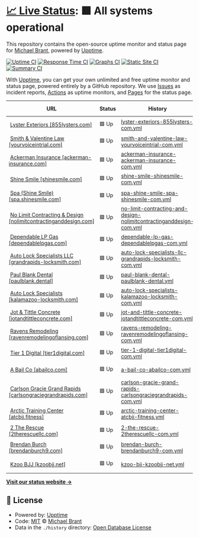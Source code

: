 # [📈 Live Status](https://monitoring.tier1digital.com): <!--live status--> **🟩 All systems operational**

This repository contains the open-source uptime monitor and status page for [Michael Brant](http://michaelbrant.com), powered by [Upptime](https://github.com/upptime/upptime).

[![Uptime CI](https://github.com/mrbrant89/od1-monitoring/workflows/Uptime%20CI/badge.svg)](https://github.com/mrbrant89/od1-monitoring/actions?query=workflow%3A%22Uptime+CI%22)
[![Response Time CI](https://github.com/mrbrant89/od1-monitoring/workflows/Response%20Time%20CI/badge.svg)](https://github.com/mrbrant89/od1-monitoring/actions?query=workflow%3A%22Response+Time+CI%22)
[![Graphs CI](https://github.com/mrbrant89/od1-monitoring/workflows/Graphs%20CI/badge.svg)](https://github.com/mrbrant89/od1-monitoring/actions?query=workflow%3A%22Graphs+CI%22)
[![Static Site CI](https://github.com/mrbrant89/od1-monitoring/workflows/Static%20Site%20CI/badge.svg)](https://github.com/mrbrant89/od1-monitoring/actions?query=workflow%3A%22Static+Site+CI%22)
[![Summary CI](https://github.com/mrbrant89/od1-monitoring/workflows/Summary%20CI/badge.svg)](https://github.com/mrbrant89/od1-monitoring/actions?query=workflow%3A%22Summary+CI%22)

With [Upptime](https://upptime.js.org), you can get your own unlimited and free uptime monitor and status page, powered entirely by a GitHub repository. We use [Issues](https://github.com/mrbrant89/od1-monitoring/issues) as incident reports, [Actions](https://github.com/mrbrant89/od1-monitoring/actions) as uptime monitors, and [Pages](https://monitoring.tier1digital.com) for the status page.

<!--start: status pages-->
<!-- This summary is generated by Upptime (https://github.com/upptime/upptime) -->
<!-- Do not edit this manually, your changes will be overwritten -->
<!-- prettier-ignore -->
| URL | Status | History | Response Time | Uptime |
| --- | ------ | ------- | ------------- | ------ |
| <img alt="" src="https://icons.duckduckgo.com/ip3/855lysters.com.ico" height="13"> [Lyster Exteriors [855lysters.com]](https://855lysters.com) | 🟩 Up | [lyster-exteriors-855lysters-com.yml](https://github.com/mrbrant89/od1-monitoring/commits/HEAD/history/lyster-exteriors-855lysters-com.yml) | <details><summary><img alt="Response time graph" src="./graphs/lyster-exteriors-855lysters-com/response-time-week.png" height="20"> 3138ms</summary><br><a href="https://monitoring.tier1digital.com/history/lyster-exteriors-855lysters-com"><img alt="Response time 2429" src="https://img.shields.io/endpoint?url=https%3A%2F%2Fraw.githubusercontent.com%2Fmrbrant89%2Fod1-monitoring%2FHEAD%2Fapi%2Flyster-exteriors-855lysters-com%2Fresponse-time.json"></a><br><a href="https://monitoring.tier1digital.com/history/lyster-exteriors-855lysters-com"><img alt="24-hour response time 3124" src="https://img.shields.io/endpoint?url=https%3A%2F%2Fraw.githubusercontent.com%2Fmrbrant89%2Fod1-monitoring%2FHEAD%2Fapi%2Flyster-exteriors-855lysters-com%2Fresponse-time-day.json"></a><br><a href="https://monitoring.tier1digital.com/history/lyster-exteriors-855lysters-com"><img alt="7-day response time 3138" src="https://img.shields.io/endpoint?url=https%3A%2F%2Fraw.githubusercontent.com%2Fmrbrant89%2Fod1-monitoring%2FHEAD%2Fapi%2Flyster-exteriors-855lysters-com%2Fresponse-time-week.json"></a><br><a href="https://monitoring.tier1digital.com/history/lyster-exteriors-855lysters-com"><img alt="30-day response time 2451" src="https://img.shields.io/endpoint?url=https%3A%2F%2Fraw.githubusercontent.com%2Fmrbrant89%2Fod1-monitoring%2FHEAD%2Fapi%2Flyster-exteriors-855lysters-com%2Fresponse-time-month.json"></a><br><a href="https://monitoring.tier1digital.com/history/lyster-exteriors-855lysters-com"><img alt="1-year response time 2429" src="https://img.shields.io/endpoint?url=https%3A%2F%2Fraw.githubusercontent.com%2Fmrbrant89%2Fod1-monitoring%2FHEAD%2Fapi%2Flyster-exteriors-855lysters-com%2Fresponse-time-year.json"></a></details> | <details><summary><a href="https://monitoring.tier1digital.com/history/lyster-exteriors-855lysters-com">99.84%</a></summary><a href="https://monitoring.tier1digital.com/history/lyster-exteriors-855lysters-com"><img alt="All-time uptime 99.96%" src="https://img.shields.io/endpoint?url=https%3A%2F%2Fraw.githubusercontent.com%2Fmrbrant89%2Fod1-monitoring%2FHEAD%2Fapi%2Flyster-exteriors-855lysters-com%2Fuptime.json"></a><br><a href="https://monitoring.tier1digital.com/history/lyster-exteriors-855lysters-com"><img alt="24-hour uptime 100.00%" src="https://img.shields.io/endpoint?url=https%3A%2F%2Fraw.githubusercontent.com%2Fmrbrant89%2Fod1-monitoring%2FHEAD%2Fapi%2Flyster-exteriors-855lysters-com%2Fuptime-day.json"></a><br><a href="https://monitoring.tier1digital.com/history/lyster-exteriors-855lysters-com"><img alt="7-day uptime 99.84%" src="https://img.shields.io/endpoint?url=https%3A%2F%2Fraw.githubusercontent.com%2Fmrbrant89%2Fod1-monitoring%2FHEAD%2Fapi%2Flyster-exteriors-855lysters-com%2Fuptime-week.json"></a><br><a href="https://monitoring.tier1digital.com/history/lyster-exteriors-855lysters-com"><img alt="30-day uptime 99.96%" src="https://img.shields.io/endpoint?url=https%3A%2F%2Fraw.githubusercontent.com%2Fmrbrant89%2Fod1-monitoring%2FHEAD%2Fapi%2Flyster-exteriors-855lysters-com%2Fuptime-month.json"></a><br><a href="https://monitoring.tier1digital.com/history/lyster-exteriors-855lysters-com"><img alt="1-year uptime 99.96%" src="https://img.shields.io/endpoint?url=https%3A%2F%2Fraw.githubusercontent.com%2Fmrbrant89%2Fod1-monitoring%2FHEAD%2Fapi%2Flyster-exteriors-855lysters-com%2Fuptime-year.json"></a></details>
| <img alt="" src="https://icons.duckduckgo.com/ip3/yourvoiceintrial.com.ico" height="13"> [Smith & Valentine Law [yourvoiceintrial.com]](https://yourvoiceintrial.com) | 🟩 Up | [smith-and-valentine-law-yourvoiceintrial-com.yml](https://github.com/mrbrant89/od1-monitoring/commits/HEAD/history/smith-and-valentine-law-yourvoiceintrial-com.yml) | <details><summary><img alt="Response time graph" src="./graphs/smith-and-valentine-law-yourvoiceintrial-com/response-time-week.png" height="20"> 1895ms</summary><br><a href="https://monitoring.tier1digital.com/history/smith-and-valentine-law-yourvoiceintrial-com"><img alt="Response time 2328" src="https://img.shields.io/endpoint?url=https%3A%2F%2Fraw.githubusercontent.com%2Fmrbrant89%2Fod1-monitoring%2FHEAD%2Fapi%2Fsmith-and-valentine-law-yourvoiceintrial-com%2Fresponse-time.json"></a><br><a href="https://monitoring.tier1digital.com/history/smith-and-valentine-law-yourvoiceintrial-com"><img alt="24-hour response time 1716" src="https://img.shields.io/endpoint?url=https%3A%2F%2Fraw.githubusercontent.com%2Fmrbrant89%2Fod1-monitoring%2FHEAD%2Fapi%2Fsmith-and-valentine-law-yourvoiceintrial-com%2Fresponse-time-day.json"></a><br><a href="https://monitoring.tier1digital.com/history/smith-and-valentine-law-yourvoiceintrial-com"><img alt="7-day response time 1895" src="https://img.shields.io/endpoint?url=https%3A%2F%2Fraw.githubusercontent.com%2Fmrbrant89%2Fod1-monitoring%2FHEAD%2Fapi%2Fsmith-and-valentine-law-yourvoiceintrial-com%2Fresponse-time-week.json"></a><br><a href="https://monitoring.tier1digital.com/history/smith-and-valentine-law-yourvoiceintrial-com"><img alt="30-day response time 2221" src="https://img.shields.io/endpoint?url=https%3A%2F%2Fraw.githubusercontent.com%2Fmrbrant89%2Fod1-monitoring%2FHEAD%2Fapi%2Fsmith-and-valentine-law-yourvoiceintrial-com%2Fresponse-time-month.json"></a><br><a href="https://monitoring.tier1digital.com/history/smith-and-valentine-law-yourvoiceintrial-com"><img alt="1-year response time 2328" src="https://img.shields.io/endpoint?url=https%3A%2F%2Fraw.githubusercontent.com%2Fmrbrant89%2Fod1-monitoring%2FHEAD%2Fapi%2Fsmith-and-valentine-law-yourvoiceintrial-com%2Fresponse-time-year.json"></a></details> | <details><summary><a href="https://monitoring.tier1digital.com/history/smith-and-valentine-law-yourvoiceintrial-com">99.80%</a></summary><a href="https://monitoring.tier1digital.com/history/smith-and-valentine-law-yourvoiceintrial-com"><img alt="All-time uptime 99.93%" src="https://img.shields.io/endpoint?url=https%3A%2F%2Fraw.githubusercontent.com%2Fmrbrant89%2Fod1-monitoring%2FHEAD%2Fapi%2Fsmith-and-valentine-law-yourvoiceintrial-com%2Fuptime.json"></a><br><a href="https://monitoring.tier1digital.com/history/smith-and-valentine-law-yourvoiceintrial-com"><img alt="24-hour uptime 100.00%" src="https://img.shields.io/endpoint?url=https%3A%2F%2Fraw.githubusercontent.com%2Fmrbrant89%2Fod1-monitoring%2FHEAD%2Fapi%2Fsmith-and-valentine-law-yourvoiceintrial-com%2Fuptime-day.json"></a><br><a href="https://monitoring.tier1digital.com/history/smith-and-valentine-law-yourvoiceintrial-com"><img alt="7-day uptime 99.80%" src="https://img.shields.io/endpoint?url=https%3A%2F%2Fraw.githubusercontent.com%2Fmrbrant89%2Fod1-monitoring%2FHEAD%2Fapi%2Fsmith-and-valentine-law-yourvoiceintrial-com%2Fuptime-week.json"></a><br><a href="https://monitoring.tier1digital.com/history/smith-and-valentine-law-yourvoiceintrial-com"><img alt="30-day uptime 99.86%" src="https://img.shields.io/endpoint?url=https%3A%2F%2Fraw.githubusercontent.com%2Fmrbrant89%2Fod1-monitoring%2FHEAD%2Fapi%2Fsmith-and-valentine-law-yourvoiceintrial-com%2Fuptime-month.json"></a><br><a href="https://monitoring.tier1digital.com/history/smith-and-valentine-law-yourvoiceintrial-com"><img alt="1-year uptime 99.93%" src="https://img.shields.io/endpoint?url=https%3A%2F%2Fraw.githubusercontent.com%2Fmrbrant89%2Fod1-monitoring%2FHEAD%2Fapi%2Fsmith-and-valentine-law-yourvoiceintrial-com%2Fuptime-year.json"></a></details>
| <img alt="" src="https://icons.duckduckgo.com/ip3/ackerman-insurance.com.ico" height="13"> [Ackerman Insurance [ackerman-insurance.com]](https://ackerman-insurance.com) | 🟩 Up | [ackerman-insurance-ackerman-insurance-com.yml](https://github.com/mrbrant89/od1-monitoring/commits/HEAD/history/ackerman-insurance-ackerman-insurance-com.yml) | <details><summary><img alt="Response time graph" src="./graphs/ackerman-insurance-ackerman-insurance-com/response-time-week.png" height="20"> 706ms</summary><br><a href="https://monitoring.tier1digital.com/history/ackerman-insurance-ackerman-insurance-com"><img alt="Response time 711" src="https://img.shields.io/endpoint?url=https%3A%2F%2Fraw.githubusercontent.com%2Fmrbrant89%2Fod1-monitoring%2FHEAD%2Fapi%2Fackerman-insurance-ackerman-insurance-com%2Fresponse-time.json"></a><br><a href="https://monitoring.tier1digital.com/history/ackerman-insurance-ackerman-insurance-com"><img alt="24-hour response time 331" src="https://img.shields.io/endpoint?url=https%3A%2F%2Fraw.githubusercontent.com%2Fmrbrant89%2Fod1-monitoring%2FHEAD%2Fapi%2Fackerman-insurance-ackerman-insurance-com%2Fresponse-time-day.json"></a><br><a href="https://monitoring.tier1digital.com/history/ackerman-insurance-ackerman-insurance-com"><img alt="7-day response time 706" src="https://img.shields.io/endpoint?url=https%3A%2F%2Fraw.githubusercontent.com%2Fmrbrant89%2Fod1-monitoring%2FHEAD%2Fapi%2Fackerman-insurance-ackerman-insurance-com%2Fresponse-time-week.json"></a><br><a href="https://monitoring.tier1digital.com/history/ackerman-insurance-ackerman-insurance-com"><img alt="30-day response time 632" src="https://img.shields.io/endpoint?url=https%3A%2F%2Fraw.githubusercontent.com%2Fmrbrant89%2Fod1-monitoring%2FHEAD%2Fapi%2Fackerman-insurance-ackerman-insurance-com%2Fresponse-time-month.json"></a><br><a href="https://monitoring.tier1digital.com/history/ackerman-insurance-ackerman-insurance-com"><img alt="1-year response time 711" src="https://img.shields.io/endpoint?url=https%3A%2F%2Fraw.githubusercontent.com%2Fmrbrant89%2Fod1-monitoring%2FHEAD%2Fapi%2Fackerman-insurance-ackerman-insurance-com%2Fresponse-time-year.json"></a></details> | <details><summary><a href="https://monitoring.tier1digital.com/history/ackerman-insurance-ackerman-insurance-com">100.00%</a></summary><a href="https://monitoring.tier1digital.com/history/ackerman-insurance-ackerman-insurance-com"><img alt="All-time uptime 100.00%" src="https://img.shields.io/endpoint?url=https%3A%2F%2Fraw.githubusercontent.com%2Fmrbrant89%2Fod1-monitoring%2FHEAD%2Fapi%2Fackerman-insurance-ackerman-insurance-com%2Fuptime.json"></a><br><a href="https://monitoring.tier1digital.com/history/ackerman-insurance-ackerman-insurance-com"><img alt="24-hour uptime 100.00%" src="https://img.shields.io/endpoint?url=https%3A%2F%2Fraw.githubusercontent.com%2Fmrbrant89%2Fod1-monitoring%2FHEAD%2Fapi%2Fackerman-insurance-ackerman-insurance-com%2Fuptime-day.json"></a><br><a href="https://monitoring.tier1digital.com/history/ackerman-insurance-ackerman-insurance-com"><img alt="7-day uptime 100.00%" src="https://img.shields.io/endpoint?url=https%3A%2F%2Fraw.githubusercontent.com%2Fmrbrant89%2Fod1-monitoring%2FHEAD%2Fapi%2Fackerman-insurance-ackerman-insurance-com%2Fuptime-week.json"></a><br><a href="https://monitoring.tier1digital.com/history/ackerman-insurance-ackerman-insurance-com"><img alt="30-day uptime 100.00%" src="https://img.shields.io/endpoint?url=https%3A%2F%2Fraw.githubusercontent.com%2Fmrbrant89%2Fod1-monitoring%2FHEAD%2Fapi%2Fackerman-insurance-ackerman-insurance-com%2Fuptime-month.json"></a><br><a href="https://monitoring.tier1digital.com/history/ackerman-insurance-ackerman-insurance-com"><img alt="1-year uptime 100.00%" src="https://img.shields.io/endpoint?url=https%3A%2F%2Fraw.githubusercontent.com%2Fmrbrant89%2Fod1-monitoring%2FHEAD%2Fapi%2Fackerman-insurance-ackerman-insurance-com%2Fuptime-year.json"></a></details>
| <img alt="" src="https://icons.duckduckgo.com/ip3/shinesmile.com.ico" height="13"> [Shine Smile [shinesmile.com]](https://shinesmile.com) | 🟩 Up | [shine-smile-shinesmile-com.yml](https://github.com/mrbrant89/od1-monitoring/commits/HEAD/history/shine-smile-shinesmile-com.yml) | <details><summary><img alt="Response time graph" src="./graphs/shine-smile-shinesmile-com/response-time-week.png" height="20"> 3703ms</summary><br><a href="https://monitoring.tier1digital.com/history/shine-smile-shinesmile-com"><img alt="Response time 3283" src="https://img.shields.io/endpoint?url=https%3A%2F%2Fraw.githubusercontent.com%2Fmrbrant89%2Fod1-monitoring%2FHEAD%2Fapi%2Fshine-smile-shinesmile-com%2Fresponse-time.json"></a><br><a href="https://monitoring.tier1digital.com/history/shine-smile-shinesmile-com"><img alt="24-hour response time 5686" src="https://img.shields.io/endpoint?url=https%3A%2F%2Fraw.githubusercontent.com%2Fmrbrant89%2Fod1-monitoring%2FHEAD%2Fapi%2Fshine-smile-shinesmile-com%2Fresponse-time-day.json"></a><br><a href="https://monitoring.tier1digital.com/history/shine-smile-shinesmile-com"><img alt="7-day response time 3703" src="https://img.shields.io/endpoint?url=https%3A%2F%2Fraw.githubusercontent.com%2Fmrbrant89%2Fod1-monitoring%2FHEAD%2Fapi%2Fshine-smile-shinesmile-com%2Fresponse-time-week.json"></a><br><a href="https://monitoring.tier1digital.com/history/shine-smile-shinesmile-com"><img alt="30-day response time 3975" src="https://img.shields.io/endpoint?url=https%3A%2F%2Fraw.githubusercontent.com%2Fmrbrant89%2Fod1-monitoring%2FHEAD%2Fapi%2Fshine-smile-shinesmile-com%2Fresponse-time-month.json"></a><br><a href="https://monitoring.tier1digital.com/history/shine-smile-shinesmile-com"><img alt="1-year response time 3283" src="https://img.shields.io/endpoint?url=https%3A%2F%2Fraw.githubusercontent.com%2Fmrbrant89%2Fod1-monitoring%2FHEAD%2Fapi%2Fshine-smile-shinesmile-com%2Fresponse-time-year.json"></a></details> | <details><summary><a href="https://monitoring.tier1digital.com/history/shine-smile-shinesmile-com">99.62%</a></summary><a href="https://monitoring.tier1digital.com/history/shine-smile-shinesmile-com"><img alt="All-time uptime 99.94%" src="https://img.shields.io/endpoint?url=https%3A%2F%2Fraw.githubusercontent.com%2Fmrbrant89%2Fod1-monitoring%2FHEAD%2Fapi%2Fshine-smile-shinesmile-com%2Fuptime.json"></a><br><a href="https://monitoring.tier1digital.com/history/shine-smile-shinesmile-com"><img alt="24-hour uptime 100.00%" src="https://img.shields.io/endpoint?url=https%3A%2F%2Fraw.githubusercontent.com%2Fmrbrant89%2Fod1-monitoring%2FHEAD%2Fapi%2Fshine-smile-shinesmile-com%2Fuptime-day.json"></a><br><a href="https://monitoring.tier1digital.com/history/shine-smile-shinesmile-com"><img alt="7-day uptime 99.62%" src="https://img.shields.io/endpoint?url=https%3A%2F%2Fraw.githubusercontent.com%2Fmrbrant89%2Fod1-monitoring%2FHEAD%2Fapi%2Fshine-smile-shinesmile-com%2Fuptime-week.json"></a><br><a href="https://monitoring.tier1digital.com/history/shine-smile-shinesmile-com"><img alt="30-day uptime 99.83%" src="https://img.shields.io/endpoint?url=https%3A%2F%2Fraw.githubusercontent.com%2Fmrbrant89%2Fod1-monitoring%2FHEAD%2Fapi%2Fshine-smile-shinesmile-com%2Fuptime-month.json"></a><br><a href="https://monitoring.tier1digital.com/history/shine-smile-shinesmile-com"><img alt="1-year uptime 99.94%" src="https://img.shields.io/endpoint?url=https%3A%2F%2Fraw.githubusercontent.com%2Fmrbrant89%2Fod1-monitoring%2FHEAD%2Fapi%2Fshine-smile-shinesmile-com%2Fuptime-year.json"></a></details>
| <img alt="" src="https://icons.duckduckgo.com/ip3/spa.shinesmile.com.ico" height="13"> [Spa (Shine Smile) [spa.shinesmile.com]](https://spa.shinesmile.com) | 🟩 Up | [spa-shine-smile-spa-shinesmile-com.yml](https://github.com/mrbrant89/od1-monitoring/commits/HEAD/history/spa-shine-smile-spa-shinesmile-com.yml) | <details><summary><img alt="Response time graph" src="./graphs/spa-shine-smile-spa-shinesmile-com/response-time-week.png" height="20"> 456ms</summary><br><a href="https://monitoring.tier1digital.com/history/spa-shine-smile-spa-shinesmile-com"><img alt="Response time 609" src="https://img.shields.io/endpoint?url=https%3A%2F%2Fraw.githubusercontent.com%2Fmrbrant89%2Fod1-monitoring%2FHEAD%2Fapi%2Fspa-shine-smile-spa-shinesmile-com%2Fresponse-time.json"></a><br><a href="https://monitoring.tier1digital.com/history/spa-shine-smile-spa-shinesmile-com"><img alt="24-hour response time 177" src="https://img.shields.io/endpoint?url=https%3A%2F%2Fraw.githubusercontent.com%2Fmrbrant89%2Fod1-monitoring%2FHEAD%2Fapi%2Fspa-shine-smile-spa-shinesmile-com%2Fresponse-time-day.json"></a><br><a href="https://monitoring.tier1digital.com/history/spa-shine-smile-spa-shinesmile-com"><img alt="7-day response time 456" src="https://img.shields.io/endpoint?url=https%3A%2F%2Fraw.githubusercontent.com%2Fmrbrant89%2Fod1-monitoring%2FHEAD%2Fapi%2Fspa-shine-smile-spa-shinesmile-com%2Fresponse-time-week.json"></a><br><a href="https://monitoring.tier1digital.com/history/spa-shine-smile-spa-shinesmile-com"><img alt="30-day response time 426" src="https://img.shields.io/endpoint?url=https%3A%2F%2Fraw.githubusercontent.com%2Fmrbrant89%2Fod1-monitoring%2FHEAD%2Fapi%2Fspa-shine-smile-spa-shinesmile-com%2Fresponse-time-month.json"></a><br><a href="https://monitoring.tier1digital.com/history/spa-shine-smile-spa-shinesmile-com"><img alt="1-year response time 609" src="https://img.shields.io/endpoint?url=https%3A%2F%2Fraw.githubusercontent.com%2Fmrbrant89%2Fod1-monitoring%2FHEAD%2Fapi%2Fspa-shine-smile-spa-shinesmile-com%2Fresponse-time-year.json"></a></details> | <details><summary><a href="https://monitoring.tier1digital.com/history/spa-shine-smile-spa-shinesmile-com">100.00%</a></summary><a href="https://monitoring.tier1digital.com/history/spa-shine-smile-spa-shinesmile-com"><img alt="All-time uptime 99.95%" src="https://img.shields.io/endpoint?url=https%3A%2F%2Fraw.githubusercontent.com%2Fmrbrant89%2Fod1-monitoring%2FHEAD%2Fapi%2Fspa-shine-smile-spa-shinesmile-com%2Fuptime.json"></a><br><a href="https://monitoring.tier1digital.com/history/spa-shine-smile-spa-shinesmile-com"><img alt="24-hour uptime 100.00%" src="https://img.shields.io/endpoint?url=https%3A%2F%2Fraw.githubusercontent.com%2Fmrbrant89%2Fod1-monitoring%2FHEAD%2Fapi%2Fspa-shine-smile-spa-shinesmile-com%2Fuptime-day.json"></a><br><a href="https://monitoring.tier1digital.com/history/spa-shine-smile-spa-shinesmile-com"><img alt="7-day uptime 100.00%" src="https://img.shields.io/endpoint?url=https%3A%2F%2Fraw.githubusercontent.com%2Fmrbrant89%2Fod1-monitoring%2FHEAD%2Fapi%2Fspa-shine-smile-spa-shinesmile-com%2Fuptime-week.json"></a><br><a href="https://monitoring.tier1digital.com/history/spa-shine-smile-spa-shinesmile-com"><img alt="30-day uptime 100.00%" src="https://img.shields.io/endpoint?url=https%3A%2F%2Fraw.githubusercontent.com%2Fmrbrant89%2Fod1-monitoring%2FHEAD%2Fapi%2Fspa-shine-smile-spa-shinesmile-com%2Fuptime-month.json"></a><br><a href="https://monitoring.tier1digital.com/history/spa-shine-smile-spa-shinesmile-com"><img alt="1-year uptime 99.95%" src="https://img.shields.io/endpoint?url=https%3A%2F%2Fraw.githubusercontent.com%2Fmrbrant89%2Fod1-monitoring%2FHEAD%2Fapi%2Fspa-shine-smile-spa-shinesmile-com%2Fuptime-year.json"></a></details>
| <img alt="" src="https://icons.duckduckgo.com/ip3/nolimitcontractinganddesign.com.ico" height="13"> [No Limit Contracting & Design [nolimitcontractinganddesign.com]](https://nolimitcontractinganddesign.com) | 🟩 Up | [no-limit-contracting-and-design-nolimitcontractinganddesign-com.yml](https://github.com/mrbrant89/od1-monitoring/commits/HEAD/history/no-limit-contracting-and-design-nolimitcontractinganddesign-com.yml) | <details><summary><img alt="Response time graph" src="./graphs/no-limit-contracting-and-design-nolimitcontractinganddesign-com/response-time-week.png" height="20"> 1602ms</summary><br><a href="https://monitoring.tier1digital.com/history/no-limit-contracting-and-design-nolimitcontractinganddesign-com"><img alt="Response time 1868" src="https://img.shields.io/endpoint?url=https%3A%2F%2Fraw.githubusercontent.com%2Fmrbrant89%2Fod1-monitoring%2FHEAD%2Fapi%2Fno-limit-contracting-and-design-nolimitcontractinganddesign-com%2Fresponse-time.json"></a><br><a href="https://monitoring.tier1digital.com/history/no-limit-contracting-and-design-nolimitcontractinganddesign-com"><img alt="24-hour response time 1443" src="https://img.shields.io/endpoint?url=https%3A%2F%2Fraw.githubusercontent.com%2Fmrbrant89%2Fod1-monitoring%2FHEAD%2Fapi%2Fno-limit-contracting-and-design-nolimitcontractinganddesign-com%2Fresponse-time-day.json"></a><br><a href="https://monitoring.tier1digital.com/history/no-limit-contracting-and-design-nolimitcontractinganddesign-com"><img alt="7-day response time 1602" src="https://img.shields.io/endpoint?url=https%3A%2F%2Fraw.githubusercontent.com%2Fmrbrant89%2Fod1-monitoring%2FHEAD%2Fapi%2Fno-limit-contracting-and-design-nolimitcontractinganddesign-com%2Fresponse-time-week.json"></a><br><a href="https://monitoring.tier1digital.com/history/no-limit-contracting-and-design-nolimitcontractinganddesign-com"><img alt="30-day response time 1684" src="https://img.shields.io/endpoint?url=https%3A%2F%2Fraw.githubusercontent.com%2Fmrbrant89%2Fod1-monitoring%2FHEAD%2Fapi%2Fno-limit-contracting-and-design-nolimitcontractinganddesign-com%2Fresponse-time-month.json"></a><br><a href="https://monitoring.tier1digital.com/history/no-limit-contracting-and-design-nolimitcontractinganddesign-com"><img alt="1-year response time 1868" src="https://img.shields.io/endpoint?url=https%3A%2F%2Fraw.githubusercontent.com%2Fmrbrant89%2Fod1-monitoring%2FHEAD%2Fapi%2Fno-limit-contracting-and-design-nolimitcontractinganddesign-com%2Fresponse-time-year.json"></a></details> | <details><summary><a href="https://monitoring.tier1digital.com/history/no-limit-contracting-and-design-nolimitcontractinganddesign-com">100.00%</a></summary><a href="https://monitoring.tier1digital.com/history/no-limit-contracting-and-design-nolimitcontractinganddesign-com"><img alt="All-time uptime 100.00%" src="https://img.shields.io/endpoint?url=https%3A%2F%2Fraw.githubusercontent.com%2Fmrbrant89%2Fod1-monitoring%2FHEAD%2Fapi%2Fno-limit-contracting-and-design-nolimitcontractinganddesign-com%2Fuptime.json"></a><br><a href="https://monitoring.tier1digital.com/history/no-limit-contracting-and-design-nolimitcontractinganddesign-com"><img alt="24-hour uptime 100.00%" src="https://img.shields.io/endpoint?url=https%3A%2F%2Fraw.githubusercontent.com%2Fmrbrant89%2Fod1-monitoring%2FHEAD%2Fapi%2Fno-limit-contracting-and-design-nolimitcontractinganddesign-com%2Fuptime-day.json"></a><br><a href="https://monitoring.tier1digital.com/history/no-limit-contracting-and-design-nolimitcontractinganddesign-com"><img alt="7-day uptime 100.00%" src="https://img.shields.io/endpoint?url=https%3A%2F%2Fraw.githubusercontent.com%2Fmrbrant89%2Fod1-monitoring%2FHEAD%2Fapi%2Fno-limit-contracting-and-design-nolimitcontractinganddesign-com%2Fuptime-week.json"></a><br><a href="https://monitoring.tier1digital.com/history/no-limit-contracting-and-design-nolimitcontractinganddesign-com"><img alt="30-day uptime 100.00%" src="https://img.shields.io/endpoint?url=https%3A%2F%2Fraw.githubusercontent.com%2Fmrbrant89%2Fod1-monitoring%2FHEAD%2Fapi%2Fno-limit-contracting-and-design-nolimitcontractinganddesign-com%2Fuptime-month.json"></a><br><a href="https://monitoring.tier1digital.com/history/no-limit-contracting-and-design-nolimitcontractinganddesign-com"><img alt="1-year uptime 100.00%" src="https://img.shields.io/endpoint?url=https%3A%2F%2Fraw.githubusercontent.com%2Fmrbrant89%2Fod1-monitoring%2FHEAD%2Fapi%2Fno-limit-contracting-and-design-nolimitcontractinganddesign-com%2Fuptime-year.json"></a></details>
| <img alt="" src="https://icons.duckduckgo.com/ip3/www.dependablelpgas.com.ico" height="13"> [Dependable LP Gas [dependablelpgas.com]](https://www.dependablelpgas.com) | 🟩 Up | [dependable-lp-gas-dependablelpgas-com.yml](https://github.com/mrbrant89/od1-monitoring/commits/HEAD/history/dependable-lp-gas-dependablelpgas-com.yml) | <details><summary><img alt="Response time graph" src="./graphs/dependable-lp-gas-dependablelpgas-com/response-time-week.png" height="20"> 1014ms</summary><br><a href="https://monitoring.tier1digital.com/history/dependable-lp-gas-dependablelpgas-com"><img alt="Response time 1094" src="https://img.shields.io/endpoint?url=https%3A%2F%2Fraw.githubusercontent.com%2Fmrbrant89%2Fod1-monitoring%2FHEAD%2Fapi%2Fdependable-lp-gas-dependablelpgas-com%2Fresponse-time.json"></a><br><a href="https://monitoring.tier1digital.com/history/dependable-lp-gas-dependablelpgas-com"><img alt="24-hour response time 752" src="https://img.shields.io/endpoint?url=https%3A%2F%2Fraw.githubusercontent.com%2Fmrbrant89%2Fod1-monitoring%2FHEAD%2Fapi%2Fdependable-lp-gas-dependablelpgas-com%2Fresponse-time-day.json"></a><br><a href="https://monitoring.tier1digital.com/history/dependable-lp-gas-dependablelpgas-com"><img alt="7-day response time 1014" src="https://img.shields.io/endpoint?url=https%3A%2F%2Fraw.githubusercontent.com%2Fmrbrant89%2Fod1-monitoring%2FHEAD%2Fapi%2Fdependable-lp-gas-dependablelpgas-com%2Fresponse-time-week.json"></a><br><a href="https://monitoring.tier1digital.com/history/dependable-lp-gas-dependablelpgas-com"><img alt="30-day response time 973" src="https://img.shields.io/endpoint?url=https%3A%2F%2Fraw.githubusercontent.com%2Fmrbrant89%2Fod1-monitoring%2FHEAD%2Fapi%2Fdependable-lp-gas-dependablelpgas-com%2Fresponse-time-month.json"></a><br><a href="https://monitoring.tier1digital.com/history/dependable-lp-gas-dependablelpgas-com"><img alt="1-year response time 1094" src="https://img.shields.io/endpoint?url=https%3A%2F%2Fraw.githubusercontent.com%2Fmrbrant89%2Fod1-monitoring%2FHEAD%2Fapi%2Fdependable-lp-gas-dependablelpgas-com%2Fresponse-time-year.json"></a></details> | <details><summary><a href="https://monitoring.tier1digital.com/history/dependable-lp-gas-dependablelpgas-com">100.00%</a></summary><a href="https://monitoring.tier1digital.com/history/dependable-lp-gas-dependablelpgas-com"><img alt="All-time uptime 99.99%" src="https://img.shields.io/endpoint?url=https%3A%2F%2Fraw.githubusercontent.com%2Fmrbrant89%2Fod1-monitoring%2FHEAD%2Fapi%2Fdependable-lp-gas-dependablelpgas-com%2Fuptime.json"></a><br><a href="https://monitoring.tier1digital.com/history/dependable-lp-gas-dependablelpgas-com"><img alt="24-hour uptime 100.00%" src="https://img.shields.io/endpoint?url=https%3A%2F%2Fraw.githubusercontent.com%2Fmrbrant89%2Fod1-monitoring%2FHEAD%2Fapi%2Fdependable-lp-gas-dependablelpgas-com%2Fuptime-day.json"></a><br><a href="https://monitoring.tier1digital.com/history/dependable-lp-gas-dependablelpgas-com"><img alt="7-day uptime 100.00%" src="https://img.shields.io/endpoint?url=https%3A%2F%2Fraw.githubusercontent.com%2Fmrbrant89%2Fod1-monitoring%2FHEAD%2Fapi%2Fdependable-lp-gas-dependablelpgas-com%2Fuptime-week.json"></a><br><a href="https://monitoring.tier1digital.com/history/dependable-lp-gas-dependablelpgas-com"><img alt="30-day uptime 100.00%" src="https://img.shields.io/endpoint?url=https%3A%2F%2Fraw.githubusercontent.com%2Fmrbrant89%2Fod1-monitoring%2FHEAD%2Fapi%2Fdependable-lp-gas-dependablelpgas-com%2Fuptime-month.json"></a><br><a href="https://monitoring.tier1digital.com/history/dependable-lp-gas-dependablelpgas-com"><img alt="1-year uptime 99.99%" src="https://img.shields.io/endpoint?url=https%3A%2F%2Fraw.githubusercontent.com%2Fmrbrant89%2Fod1-monitoring%2FHEAD%2Fapi%2Fdependable-lp-gas-dependablelpgas-com%2Fuptime-year.json"></a></details>
| <img alt="" src="https://icons.duckduckgo.com/ip3/grandrapids-locksmith.com.ico" height="13"> [Auto Lock Specialists LLC [grandrapids-locksmith.com]](https://grandrapids-locksmith.com) | 🟩 Up | [auto-lock-specialists-llc-grandrapids-locksmith-com.yml](https://github.com/mrbrant89/od1-monitoring/commits/HEAD/history/auto-lock-specialists-llc-grandrapids-locksmith-com.yml) | <details><summary><img alt="Response time graph" src="./graphs/auto-lock-specialists-llc-grandrapids-locksmith-com/response-time-week.png" height="20"> 1392ms</summary><br><a href="https://monitoring.tier1digital.com/history/auto-lock-specialists-llc-grandrapids-locksmith-com"><img alt="Response time 1384" src="https://img.shields.io/endpoint?url=https%3A%2F%2Fraw.githubusercontent.com%2Fmrbrant89%2Fod1-monitoring%2FHEAD%2Fapi%2Fauto-lock-specialists-llc-grandrapids-locksmith-com%2Fresponse-time.json"></a><br><a href="https://monitoring.tier1digital.com/history/auto-lock-specialists-llc-grandrapids-locksmith-com"><img alt="24-hour response time 1112" src="https://img.shields.io/endpoint?url=https%3A%2F%2Fraw.githubusercontent.com%2Fmrbrant89%2Fod1-monitoring%2FHEAD%2Fapi%2Fauto-lock-specialists-llc-grandrapids-locksmith-com%2Fresponse-time-day.json"></a><br><a href="https://monitoring.tier1digital.com/history/auto-lock-specialists-llc-grandrapids-locksmith-com"><img alt="7-day response time 1392" src="https://img.shields.io/endpoint?url=https%3A%2F%2Fraw.githubusercontent.com%2Fmrbrant89%2Fod1-monitoring%2FHEAD%2Fapi%2Fauto-lock-specialists-llc-grandrapids-locksmith-com%2Fresponse-time-week.json"></a><br><a href="https://monitoring.tier1digital.com/history/auto-lock-specialists-llc-grandrapids-locksmith-com"><img alt="30-day response time 1372" src="https://img.shields.io/endpoint?url=https%3A%2F%2Fraw.githubusercontent.com%2Fmrbrant89%2Fod1-monitoring%2FHEAD%2Fapi%2Fauto-lock-specialists-llc-grandrapids-locksmith-com%2Fresponse-time-month.json"></a><br><a href="https://monitoring.tier1digital.com/history/auto-lock-specialists-llc-grandrapids-locksmith-com"><img alt="1-year response time 1384" src="https://img.shields.io/endpoint?url=https%3A%2F%2Fraw.githubusercontent.com%2Fmrbrant89%2Fod1-monitoring%2FHEAD%2Fapi%2Fauto-lock-specialists-llc-grandrapids-locksmith-com%2Fresponse-time-year.json"></a></details> | <details><summary><a href="https://monitoring.tier1digital.com/history/auto-lock-specialists-llc-grandrapids-locksmith-com">100.00%</a></summary><a href="https://monitoring.tier1digital.com/history/auto-lock-specialists-llc-grandrapids-locksmith-com"><img alt="All-time uptime 100.00%" src="https://img.shields.io/endpoint?url=https%3A%2F%2Fraw.githubusercontent.com%2Fmrbrant89%2Fod1-monitoring%2FHEAD%2Fapi%2Fauto-lock-specialists-llc-grandrapids-locksmith-com%2Fuptime.json"></a><br><a href="https://monitoring.tier1digital.com/history/auto-lock-specialists-llc-grandrapids-locksmith-com"><img alt="24-hour uptime 100.00%" src="https://img.shields.io/endpoint?url=https%3A%2F%2Fraw.githubusercontent.com%2Fmrbrant89%2Fod1-monitoring%2FHEAD%2Fapi%2Fauto-lock-specialists-llc-grandrapids-locksmith-com%2Fuptime-day.json"></a><br><a href="https://monitoring.tier1digital.com/history/auto-lock-specialists-llc-grandrapids-locksmith-com"><img alt="7-day uptime 100.00%" src="https://img.shields.io/endpoint?url=https%3A%2F%2Fraw.githubusercontent.com%2Fmrbrant89%2Fod1-monitoring%2FHEAD%2Fapi%2Fauto-lock-specialists-llc-grandrapids-locksmith-com%2Fuptime-week.json"></a><br><a href="https://monitoring.tier1digital.com/history/auto-lock-specialists-llc-grandrapids-locksmith-com"><img alt="30-day uptime 100.00%" src="https://img.shields.io/endpoint?url=https%3A%2F%2Fraw.githubusercontent.com%2Fmrbrant89%2Fod1-monitoring%2FHEAD%2Fapi%2Fauto-lock-specialists-llc-grandrapids-locksmith-com%2Fuptime-month.json"></a><br><a href="https://monitoring.tier1digital.com/history/auto-lock-specialists-llc-grandrapids-locksmith-com"><img alt="1-year uptime 100.00%" src="https://img.shields.io/endpoint?url=https%3A%2F%2Fraw.githubusercontent.com%2Fmrbrant89%2Fod1-monitoring%2FHEAD%2Fapi%2Fauto-lock-specialists-llc-grandrapids-locksmith-com%2Fuptime-year.json"></a></details>
| <img alt="" src="https://icons.duckduckgo.com/ip3/paulblank.dental.ico" height="13"> [Paul Blank Dental [paulblank.dental]](https://paulblank.dental) | 🟩 Up | [paul-blank-dental-paulblank-dental.yml](https://github.com/mrbrant89/od1-monitoring/commits/HEAD/history/paul-blank-dental-paulblank-dental.yml) | <details><summary><img alt="Response time graph" src="./graphs/paul-blank-dental-paulblank-dental/response-time-week.png" height="20"> 1622ms</summary><br><a href="https://monitoring.tier1digital.com/history/paul-blank-dental-paulblank-dental"><img alt="Response time 1490" src="https://img.shields.io/endpoint?url=https%3A%2F%2Fraw.githubusercontent.com%2Fmrbrant89%2Fod1-monitoring%2FHEAD%2Fapi%2Fpaul-blank-dental-paulblank-dental%2Fresponse-time.json"></a><br><a href="https://monitoring.tier1digital.com/history/paul-blank-dental-paulblank-dental"><img alt="24-hour response time 1633" src="https://img.shields.io/endpoint?url=https%3A%2F%2Fraw.githubusercontent.com%2Fmrbrant89%2Fod1-monitoring%2FHEAD%2Fapi%2Fpaul-blank-dental-paulblank-dental%2Fresponse-time-day.json"></a><br><a href="https://monitoring.tier1digital.com/history/paul-blank-dental-paulblank-dental"><img alt="7-day response time 1622" src="https://img.shields.io/endpoint?url=https%3A%2F%2Fraw.githubusercontent.com%2Fmrbrant89%2Fod1-monitoring%2FHEAD%2Fapi%2Fpaul-blank-dental-paulblank-dental%2Fresponse-time-week.json"></a><br><a href="https://monitoring.tier1digital.com/history/paul-blank-dental-paulblank-dental"><img alt="30-day response time 1518" src="https://img.shields.io/endpoint?url=https%3A%2F%2Fraw.githubusercontent.com%2Fmrbrant89%2Fod1-monitoring%2FHEAD%2Fapi%2Fpaul-blank-dental-paulblank-dental%2Fresponse-time-month.json"></a><br><a href="https://monitoring.tier1digital.com/history/paul-blank-dental-paulblank-dental"><img alt="1-year response time 1490" src="https://img.shields.io/endpoint?url=https%3A%2F%2Fraw.githubusercontent.com%2Fmrbrant89%2Fod1-monitoring%2FHEAD%2Fapi%2Fpaul-blank-dental-paulblank-dental%2Fresponse-time-year.json"></a></details> | <details><summary><a href="https://monitoring.tier1digital.com/history/paul-blank-dental-paulblank-dental">100.00%</a></summary><a href="https://monitoring.tier1digital.com/history/paul-blank-dental-paulblank-dental"><img alt="All-time uptime 99.48%" src="https://img.shields.io/endpoint?url=https%3A%2F%2Fraw.githubusercontent.com%2Fmrbrant89%2Fod1-monitoring%2FHEAD%2Fapi%2Fpaul-blank-dental-paulblank-dental%2Fuptime.json"></a><br><a href="https://monitoring.tier1digital.com/history/paul-blank-dental-paulblank-dental"><img alt="24-hour uptime 100.00%" src="https://img.shields.io/endpoint?url=https%3A%2F%2Fraw.githubusercontent.com%2Fmrbrant89%2Fod1-monitoring%2FHEAD%2Fapi%2Fpaul-blank-dental-paulblank-dental%2Fuptime-day.json"></a><br><a href="https://monitoring.tier1digital.com/history/paul-blank-dental-paulblank-dental"><img alt="7-day uptime 100.00%" src="https://img.shields.io/endpoint?url=https%3A%2F%2Fraw.githubusercontent.com%2Fmrbrant89%2Fod1-monitoring%2FHEAD%2Fapi%2Fpaul-blank-dental-paulblank-dental%2Fuptime-week.json"></a><br><a href="https://monitoring.tier1digital.com/history/paul-blank-dental-paulblank-dental"><img alt="30-day uptime 100.00%" src="https://img.shields.io/endpoint?url=https%3A%2F%2Fraw.githubusercontent.com%2Fmrbrant89%2Fod1-monitoring%2FHEAD%2Fapi%2Fpaul-blank-dental-paulblank-dental%2Fuptime-month.json"></a><br><a href="https://monitoring.tier1digital.com/history/paul-blank-dental-paulblank-dental"><img alt="1-year uptime 99.48%" src="https://img.shields.io/endpoint?url=https%3A%2F%2Fraw.githubusercontent.com%2Fmrbrant89%2Fod1-monitoring%2FHEAD%2Fapi%2Fpaul-blank-dental-paulblank-dental%2Fuptime-year.json"></a></details>
| <img alt="" src="https://icons.duckduckgo.com/ip3/kalamazoo-locksmith.com.ico" height="13"> [Auto Lock Specialists [kalamazoo-locksmith.com]](https://kalamazoo-locksmith.com) | 🟩 Up | [auto-lock-specialists-kalamazoo-locksmith-com.yml](https://github.com/mrbrant89/od1-monitoring/commits/HEAD/history/auto-lock-specialists-kalamazoo-locksmith-com.yml) | <details><summary><img alt="Response time graph" src="./graphs/auto-lock-specialists-kalamazoo-locksmith-com/response-time-week.png" height="20"> 1958ms</summary><br><a href="https://monitoring.tier1digital.com/history/auto-lock-specialists-kalamazoo-locksmith-com"><img alt="Response time 1871" src="https://img.shields.io/endpoint?url=https%3A%2F%2Fraw.githubusercontent.com%2Fmrbrant89%2Fod1-monitoring%2FHEAD%2Fapi%2Fauto-lock-specialists-kalamazoo-locksmith-com%2Fresponse-time.json"></a><br><a href="https://monitoring.tier1digital.com/history/auto-lock-specialists-kalamazoo-locksmith-com"><img alt="24-hour response time 1822" src="https://img.shields.io/endpoint?url=https%3A%2F%2Fraw.githubusercontent.com%2Fmrbrant89%2Fod1-monitoring%2FHEAD%2Fapi%2Fauto-lock-specialists-kalamazoo-locksmith-com%2Fresponse-time-day.json"></a><br><a href="https://monitoring.tier1digital.com/history/auto-lock-specialists-kalamazoo-locksmith-com"><img alt="7-day response time 1958" src="https://img.shields.io/endpoint?url=https%3A%2F%2Fraw.githubusercontent.com%2Fmrbrant89%2Fod1-monitoring%2FHEAD%2Fapi%2Fauto-lock-specialists-kalamazoo-locksmith-com%2Fresponse-time-week.json"></a><br><a href="https://monitoring.tier1digital.com/history/auto-lock-specialists-kalamazoo-locksmith-com"><img alt="30-day response time 1862" src="https://img.shields.io/endpoint?url=https%3A%2F%2Fraw.githubusercontent.com%2Fmrbrant89%2Fod1-monitoring%2FHEAD%2Fapi%2Fauto-lock-specialists-kalamazoo-locksmith-com%2Fresponse-time-month.json"></a><br><a href="https://monitoring.tier1digital.com/history/auto-lock-specialists-kalamazoo-locksmith-com"><img alt="1-year response time 1871" src="https://img.shields.io/endpoint?url=https%3A%2F%2Fraw.githubusercontent.com%2Fmrbrant89%2Fod1-monitoring%2FHEAD%2Fapi%2Fauto-lock-specialists-kalamazoo-locksmith-com%2Fresponse-time-year.json"></a></details> | <details><summary><a href="https://monitoring.tier1digital.com/history/auto-lock-specialists-kalamazoo-locksmith-com">100.00%</a></summary><a href="https://monitoring.tier1digital.com/history/auto-lock-specialists-kalamazoo-locksmith-com"><img alt="All-time uptime 100.00%" src="https://img.shields.io/endpoint?url=https%3A%2F%2Fraw.githubusercontent.com%2Fmrbrant89%2Fod1-monitoring%2FHEAD%2Fapi%2Fauto-lock-specialists-kalamazoo-locksmith-com%2Fuptime.json"></a><br><a href="https://monitoring.tier1digital.com/history/auto-lock-specialists-kalamazoo-locksmith-com"><img alt="24-hour uptime 100.00%" src="https://img.shields.io/endpoint?url=https%3A%2F%2Fraw.githubusercontent.com%2Fmrbrant89%2Fod1-monitoring%2FHEAD%2Fapi%2Fauto-lock-specialists-kalamazoo-locksmith-com%2Fuptime-day.json"></a><br><a href="https://monitoring.tier1digital.com/history/auto-lock-specialists-kalamazoo-locksmith-com"><img alt="7-day uptime 100.00%" src="https://img.shields.io/endpoint?url=https%3A%2F%2Fraw.githubusercontent.com%2Fmrbrant89%2Fod1-monitoring%2FHEAD%2Fapi%2Fauto-lock-specialists-kalamazoo-locksmith-com%2Fuptime-week.json"></a><br><a href="https://monitoring.tier1digital.com/history/auto-lock-specialists-kalamazoo-locksmith-com"><img alt="30-day uptime 100.00%" src="https://img.shields.io/endpoint?url=https%3A%2F%2Fraw.githubusercontent.com%2Fmrbrant89%2Fod1-monitoring%2FHEAD%2Fapi%2Fauto-lock-specialists-kalamazoo-locksmith-com%2Fuptime-month.json"></a><br><a href="https://monitoring.tier1digital.com/history/auto-lock-specialists-kalamazoo-locksmith-com"><img alt="1-year uptime 100.00%" src="https://img.shields.io/endpoint?url=https%3A%2F%2Fraw.githubusercontent.com%2Fmrbrant89%2Fod1-monitoring%2FHEAD%2Fapi%2Fauto-lock-specialists-kalamazoo-locksmith-com%2Fuptime-year.json"></a></details>
| <img alt="" src="https://icons.duckduckgo.com/ip3/jotandtittleconcrete.com.ico" height="13"> [Jot & Tittle Concrete [jotandtittleconcrete.com]](https://jotandtittleconcrete.com) | 🟩 Up | [jot-and-tittle-concrete-jotandtittleconcrete-com.yml](https://github.com/mrbrant89/od1-monitoring/commits/HEAD/history/jot-and-tittle-concrete-jotandtittleconcrete-com.yml) | <details><summary><img alt="Response time graph" src="./graphs/jot-and-tittle-concrete-jotandtittleconcrete-com/response-time-week.png" height="20"> 1099ms</summary><br><a href="https://monitoring.tier1digital.com/history/jot-and-tittle-concrete-jotandtittleconcrete-com"><img alt="Response time 1792" src="https://img.shields.io/endpoint?url=https%3A%2F%2Fraw.githubusercontent.com%2Fmrbrant89%2Fod1-monitoring%2FHEAD%2Fapi%2Fjot-and-tittle-concrete-jotandtittleconcrete-com%2Fresponse-time.json"></a><br><a href="https://monitoring.tier1digital.com/history/jot-and-tittle-concrete-jotandtittleconcrete-com"><img alt="24-hour response time 780" src="https://img.shields.io/endpoint?url=https%3A%2F%2Fraw.githubusercontent.com%2Fmrbrant89%2Fod1-monitoring%2FHEAD%2Fapi%2Fjot-and-tittle-concrete-jotandtittleconcrete-com%2Fresponse-time-day.json"></a><br><a href="https://monitoring.tier1digital.com/history/jot-and-tittle-concrete-jotandtittleconcrete-com"><img alt="7-day response time 1099" src="https://img.shields.io/endpoint?url=https%3A%2F%2Fraw.githubusercontent.com%2Fmrbrant89%2Fod1-monitoring%2FHEAD%2Fapi%2Fjot-and-tittle-concrete-jotandtittleconcrete-com%2Fresponse-time-week.json"></a><br><a href="https://monitoring.tier1digital.com/history/jot-and-tittle-concrete-jotandtittleconcrete-com"><img alt="30-day response time 1079" src="https://img.shields.io/endpoint?url=https%3A%2F%2Fraw.githubusercontent.com%2Fmrbrant89%2Fod1-monitoring%2FHEAD%2Fapi%2Fjot-and-tittle-concrete-jotandtittleconcrete-com%2Fresponse-time-month.json"></a><br><a href="https://monitoring.tier1digital.com/history/jot-and-tittle-concrete-jotandtittleconcrete-com"><img alt="1-year response time 1792" src="https://img.shields.io/endpoint?url=https%3A%2F%2Fraw.githubusercontent.com%2Fmrbrant89%2Fod1-monitoring%2FHEAD%2Fapi%2Fjot-and-tittle-concrete-jotandtittleconcrete-com%2Fresponse-time-year.json"></a></details> | <details><summary><a href="https://monitoring.tier1digital.com/history/jot-and-tittle-concrete-jotandtittleconcrete-com">100.00%</a></summary><a href="https://monitoring.tier1digital.com/history/jot-and-tittle-concrete-jotandtittleconcrete-com"><img alt="All-time uptime 99.84%" src="https://img.shields.io/endpoint?url=https%3A%2F%2Fraw.githubusercontent.com%2Fmrbrant89%2Fod1-monitoring%2FHEAD%2Fapi%2Fjot-and-tittle-concrete-jotandtittleconcrete-com%2Fuptime.json"></a><br><a href="https://monitoring.tier1digital.com/history/jot-and-tittle-concrete-jotandtittleconcrete-com"><img alt="24-hour uptime 100.00%" src="https://img.shields.io/endpoint?url=https%3A%2F%2Fraw.githubusercontent.com%2Fmrbrant89%2Fod1-monitoring%2FHEAD%2Fapi%2Fjot-and-tittle-concrete-jotandtittleconcrete-com%2Fuptime-day.json"></a><br><a href="https://monitoring.tier1digital.com/history/jot-and-tittle-concrete-jotandtittleconcrete-com"><img alt="7-day uptime 100.00%" src="https://img.shields.io/endpoint?url=https%3A%2F%2Fraw.githubusercontent.com%2Fmrbrant89%2Fod1-monitoring%2FHEAD%2Fapi%2Fjot-and-tittle-concrete-jotandtittleconcrete-com%2Fuptime-week.json"></a><br><a href="https://monitoring.tier1digital.com/history/jot-and-tittle-concrete-jotandtittleconcrete-com"><img alt="30-day uptime 99.96%" src="https://img.shields.io/endpoint?url=https%3A%2F%2Fraw.githubusercontent.com%2Fmrbrant89%2Fod1-monitoring%2FHEAD%2Fapi%2Fjot-and-tittle-concrete-jotandtittleconcrete-com%2Fuptime-month.json"></a><br><a href="https://monitoring.tier1digital.com/history/jot-and-tittle-concrete-jotandtittleconcrete-com"><img alt="1-year uptime 99.84%" src="https://img.shields.io/endpoint?url=https%3A%2F%2Fraw.githubusercontent.com%2Fmrbrant89%2Fod1-monitoring%2FHEAD%2Fapi%2Fjot-and-tittle-concrete-jotandtittleconcrete-com%2Fuptime-year.json"></a></details>
| <img alt="" src="https://icons.duckduckgo.com/ip3/ravenremodelingoflansing.com.ico" height="13"> [Ravens Remodeling [ravenremodelingoflansing.com]](https://ravenremodelingoflansing.com) | 🟩 Up | [ravens-remodeling-ravenremodelingoflansing-com.yml](https://github.com/mrbrant89/od1-monitoring/commits/HEAD/history/ravens-remodeling-ravenremodelingoflansing-com.yml) | <details><summary><img alt="Response time graph" src="./graphs/ravens-remodeling-ravenremodelingoflansing-com/response-time-week.png" height="20"> 1494ms</summary><br><a href="https://monitoring.tier1digital.com/history/ravens-remodeling-ravenremodelingoflansing-com"><img alt="Response time 1630" src="https://img.shields.io/endpoint?url=https%3A%2F%2Fraw.githubusercontent.com%2Fmrbrant89%2Fod1-monitoring%2FHEAD%2Fapi%2Fravens-remodeling-ravenremodelingoflansing-com%2Fresponse-time.json"></a><br><a href="https://monitoring.tier1digital.com/history/ravens-remodeling-ravenremodelingoflansing-com"><img alt="24-hour response time 1116" src="https://img.shields.io/endpoint?url=https%3A%2F%2Fraw.githubusercontent.com%2Fmrbrant89%2Fod1-monitoring%2FHEAD%2Fapi%2Fravens-remodeling-ravenremodelingoflansing-com%2Fresponse-time-day.json"></a><br><a href="https://monitoring.tier1digital.com/history/ravens-remodeling-ravenremodelingoflansing-com"><img alt="7-day response time 1494" src="https://img.shields.io/endpoint?url=https%3A%2F%2Fraw.githubusercontent.com%2Fmrbrant89%2Fod1-monitoring%2FHEAD%2Fapi%2Fravens-remodeling-ravenremodelingoflansing-com%2Fresponse-time-week.json"></a><br><a href="https://monitoring.tier1digital.com/history/ravens-remodeling-ravenremodelingoflansing-com"><img alt="30-day response time 1536" src="https://img.shields.io/endpoint?url=https%3A%2F%2Fraw.githubusercontent.com%2Fmrbrant89%2Fod1-monitoring%2FHEAD%2Fapi%2Fravens-remodeling-ravenremodelingoflansing-com%2Fresponse-time-month.json"></a><br><a href="https://monitoring.tier1digital.com/history/ravens-remodeling-ravenremodelingoflansing-com"><img alt="1-year response time 1630" src="https://img.shields.io/endpoint?url=https%3A%2F%2Fraw.githubusercontent.com%2Fmrbrant89%2Fod1-monitoring%2FHEAD%2Fapi%2Fravens-remodeling-ravenremodelingoflansing-com%2Fresponse-time-year.json"></a></details> | <details><summary><a href="https://monitoring.tier1digital.com/history/ravens-remodeling-ravenremodelingoflansing-com">100.00%</a></summary><a href="https://monitoring.tier1digital.com/history/ravens-remodeling-ravenremodelingoflansing-com"><img alt="All-time uptime 99.98%" src="https://img.shields.io/endpoint?url=https%3A%2F%2Fraw.githubusercontent.com%2Fmrbrant89%2Fod1-monitoring%2FHEAD%2Fapi%2Fravens-remodeling-ravenremodelingoflansing-com%2Fuptime.json"></a><br><a href="https://monitoring.tier1digital.com/history/ravens-remodeling-ravenremodelingoflansing-com"><img alt="24-hour uptime 100.00%" src="https://img.shields.io/endpoint?url=https%3A%2F%2Fraw.githubusercontent.com%2Fmrbrant89%2Fod1-monitoring%2FHEAD%2Fapi%2Fravens-remodeling-ravenremodelingoflansing-com%2Fuptime-day.json"></a><br><a href="https://monitoring.tier1digital.com/history/ravens-remodeling-ravenremodelingoflansing-com"><img alt="7-day uptime 100.00%" src="https://img.shields.io/endpoint?url=https%3A%2F%2Fraw.githubusercontent.com%2Fmrbrant89%2Fod1-monitoring%2FHEAD%2Fapi%2Fravens-remodeling-ravenremodelingoflansing-com%2Fuptime-week.json"></a><br><a href="https://monitoring.tier1digital.com/history/ravens-remodeling-ravenremodelingoflansing-com"><img alt="30-day uptime 100.00%" src="https://img.shields.io/endpoint?url=https%3A%2F%2Fraw.githubusercontent.com%2Fmrbrant89%2Fod1-monitoring%2FHEAD%2Fapi%2Fravens-remodeling-ravenremodelingoflansing-com%2Fuptime-month.json"></a><br><a href="https://monitoring.tier1digital.com/history/ravens-remodeling-ravenremodelingoflansing-com"><img alt="1-year uptime 99.98%" src="https://img.shields.io/endpoint?url=https%3A%2F%2Fraw.githubusercontent.com%2Fmrbrant89%2Fod1-monitoring%2FHEAD%2Fapi%2Fravens-remodeling-ravenremodelingoflansing-com%2Fuptime-year.json"></a></details>
| <img alt="" src="https://icons.duckduckgo.com/ip3/tier1digital.com.ico" height="13"> [Tier 1 Digital [tier1digital.com]](https://tier1digital.com) | 🟩 Up | [tier-1-digital-tier1digital-com.yml](https://github.com/mrbrant89/od1-monitoring/commits/HEAD/history/tier-1-digital-tier1digital-com.yml) | <details><summary><img alt="Response time graph" src="./graphs/tier-1-digital-tier1digital-com/response-time-week.png" height="20"> 450ms</summary><br><a href="https://monitoring.tier1digital.com/history/tier-1-digital-tier1digital-com"><img alt="Response time 501" src="https://img.shields.io/endpoint?url=https%3A%2F%2Fraw.githubusercontent.com%2Fmrbrant89%2Fod1-monitoring%2FHEAD%2Fapi%2Ftier-1-digital-tier1digital-com%2Fresponse-time.json"></a><br><a href="https://monitoring.tier1digital.com/history/tier-1-digital-tier1digital-com"><img alt="24-hour response time 188" src="https://img.shields.io/endpoint?url=https%3A%2F%2Fraw.githubusercontent.com%2Fmrbrant89%2Fod1-monitoring%2FHEAD%2Fapi%2Ftier-1-digital-tier1digital-com%2Fresponse-time-day.json"></a><br><a href="https://monitoring.tier1digital.com/history/tier-1-digital-tier1digital-com"><img alt="7-day response time 450" src="https://img.shields.io/endpoint?url=https%3A%2F%2Fraw.githubusercontent.com%2Fmrbrant89%2Fod1-monitoring%2FHEAD%2Fapi%2Ftier-1-digital-tier1digital-com%2Fresponse-time-week.json"></a><br><a href="https://monitoring.tier1digital.com/history/tier-1-digital-tier1digital-com"><img alt="30-day response time 446" src="https://img.shields.io/endpoint?url=https%3A%2F%2Fraw.githubusercontent.com%2Fmrbrant89%2Fod1-monitoring%2FHEAD%2Fapi%2Ftier-1-digital-tier1digital-com%2Fresponse-time-month.json"></a><br><a href="https://monitoring.tier1digital.com/history/tier-1-digital-tier1digital-com"><img alt="1-year response time 501" src="https://img.shields.io/endpoint?url=https%3A%2F%2Fraw.githubusercontent.com%2Fmrbrant89%2Fod1-monitoring%2FHEAD%2Fapi%2Ftier-1-digital-tier1digital-com%2Fresponse-time-year.json"></a></details> | <details><summary><a href="https://monitoring.tier1digital.com/history/tier-1-digital-tier1digital-com">100.00%</a></summary><a href="https://monitoring.tier1digital.com/history/tier-1-digital-tier1digital-com"><img alt="All-time uptime 100.00%" src="https://img.shields.io/endpoint?url=https%3A%2F%2Fraw.githubusercontent.com%2Fmrbrant89%2Fod1-monitoring%2FHEAD%2Fapi%2Ftier-1-digital-tier1digital-com%2Fuptime.json"></a><br><a href="https://monitoring.tier1digital.com/history/tier-1-digital-tier1digital-com"><img alt="24-hour uptime 100.00%" src="https://img.shields.io/endpoint?url=https%3A%2F%2Fraw.githubusercontent.com%2Fmrbrant89%2Fod1-monitoring%2FHEAD%2Fapi%2Ftier-1-digital-tier1digital-com%2Fuptime-day.json"></a><br><a href="https://monitoring.tier1digital.com/history/tier-1-digital-tier1digital-com"><img alt="7-day uptime 100.00%" src="https://img.shields.io/endpoint?url=https%3A%2F%2Fraw.githubusercontent.com%2Fmrbrant89%2Fod1-monitoring%2FHEAD%2Fapi%2Ftier-1-digital-tier1digital-com%2Fuptime-week.json"></a><br><a href="https://monitoring.tier1digital.com/history/tier-1-digital-tier1digital-com"><img alt="30-day uptime 100.00%" src="https://img.shields.io/endpoint?url=https%3A%2F%2Fraw.githubusercontent.com%2Fmrbrant89%2Fod1-monitoring%2FHEAD%2Fapi%2Ftier-1-digital-tier1digital-com%2Fuptime-month.json"></a><br><a href="https://monitoring.tier1digital.com/history/tier-1-digital-tier1digital-com"><img alt="1-year uptime 100.00%" src="https://img.shields.io/endpoint?url=https%3A%2F%2Fraw.githubusercontent.com%2Fmrbrant89%2Fod1-monitoring%2FHEAD%2Fapi%2Ftier-1-digital-tier1digital-com%2Fuptime-year.json"></a></details>
| <img alt="" src="https://icons.duckduckgo.com/ip3/abailco.com.ico" height="13"> [A Bail Co [abailco.com]](https://abailco.com) | 🟩 Up | [a-bail-co-abailco-com.yml](https://github.com/mrbrant89/od1-monitoring/commits/HEAD/history/a-bail-co-abailco-com.yml) | <details><summary><img alt="Response time graph" src="./graphs/a-bail-co-abailco-com/response-time-week.png" height="20"> 1386ms</summary><br><a href="https://monitoring.tier1digital.com/history/a-bail-co-abailco-com"><img alt="Response time 1394" src="https://img.shields.io/endpoint?url=https%3A%2F%2Fraw.githubusercontent.com%2Fmrbrant89%2Fod1-monitoring%2FHEAD%2Fapi%2Fa-bail-co-abailco-com%2Fresponse-time.json"></a><br><a href="https://monitoring.tier1digital.com/history/a-bail-co-abailco-com"><img alt="24-hour response time 956" src="https://img.shields.io/endpoint?url=https%3A%2F%2Fraw.githubusercontent.com%2Fmrbrant89%2Fod1-monitoring%2FHEAD%2Fapi%2Fa-bail-co-abailco-com%2Fresponse-time-day.json"></a><br><a href="https://monitoring.tier1digital.com/history/a-bail-co-abailco-com"><img alt="7-day response time 1386" src="https://img.shields.io/endpoint?url=https%3A%2F%2Fraw.githubusercontent.com%2Fmrbrant89%2Fod1-monitoring%2FHEAD%2Fapi%2Fa-bail-co-abailco-com%2Fresponse-time-week.json"></a><br><a href="https://monitoring.tier1digital.com/history/a-bail-co-abailco-com"><img alt="30-day response time 1484" src="https://img.shields.io/endpoint?url=https%3A%2F%2Fraw.githubusercontent.com%2Fmrbrant89%2Fod1-monitoring%2FHEAD%2Fapi%2Fa-bail-co-abailco-com%2Fresponse-time-month.json"></a><br><a href="https://monitoring.tier1digital.com/history/a-bail-co-abailco-com"><img alt="1-year response time 1394" src="https://img.shields.io/endpoint?url=https%3A%2F%2Fraw.githubusercontent.com%2Fmrbrant89%2Fod1-monitoring%2FHEAD%2Fapi%2Fa-bail-co-abailco-com%2Fresponse-time-year.json"></a></details> | <details><summary><a href="https://monitoring.tier1digital.com/history/a-bail-co-abailco-com">100.00%</a></summary><a href="https://monitoring.tier1digital.com/history/a-bail-co-abailco-com"><img alt="All-time uptime 99.24%" src="https://img.shields.io/endpoint?url=https%3A%2F%2Fraw.githubusercontent.com%2Fmrbrant89%2Fod1-monitoring%2FHEAD%2Fapi%2Fa-bail-co-abailco-com%2Fuptime.json"></a><br><a href="https://monitoring.tier1digital.com/history/a-bail-co-abailco-com"><img alt="24-hour uptime 100.00%" src="https://img.shields.io/endpoint?url=https%3A%2F%2Fraw.githubusercontent.com%2Fmrbrant89%2Fod1-monitoring%2FHEAD%2Fapi%2Fa-bail-co-abailco-com%2Fuptime-day.json"></a><br><a href="https://monitoring.tier1digital.com/history/a-bail-co-abailco-com"><img alt="7-day uptime 100.00%" src="https://img.shields.io/endpoint?url=https%3A%2F%2Fraw.githubusercontent.com%2Fmrbrant89%2Fod1-monitoring%2FHEAD%2Fapi%2Fa-bail-co-abailco-com%2Fuptime-week.json"></a><br><a href="https://monitoring.tier1digital.com/history/a-bail-co-abailco-com"><img alt="30-day uptime 99.88%" src="https://img.shields.io/endpoint?url=https%3A%2F%2Fraw.githubusercontent.com%2Fmrbrant89%2Fod1-monitoring%2FHEAD%2Fapi%2Fa-bail-co-abailco-com%2Fuptime-month.json"></a><br><a href="https://monitoring.tier1digital.com/history/a-bail-co-abailco-com"><img alt="1-year uptime 99.24%" src="https://img.shields.io/endpoint?url=https%3A%2F%2Fraw.githubusercontent.com%2Fmrbrant89%2Fod1-monitoring%2FHEAD%2Fapi%2Fa-bail-co-abailco-com%2Fuptime-year.json"></a></details>
| <img alt="" src="https://icons.duckduckgo.com/ip3/carlsongraciegrandrapids.com.ico" height="13"> [Carlson Gracie Grand Rapids [carlsongraciegrandrapids.com]](https://carlsongraciegrandrapids.com) | 🟩 Up | [carlson-gracie-grand-rapids-carlsongraciegrandrapids-com.yml](https://github.com/mrbrant89/od1-monitoring/commits/HEAD/history/carlson-gracie-grand-rapids-carlsongraciegrandrapids-com.yml) | <details><summary><img alt="Response time graph" src="./graphs/carlson-gracie-grand-rapids-carlsongraciegrandrapids-com/response-time-week.png" height="20"> 1826ms</summary><br><a href="https://monitoring.tier1digital.com/history/carlson-gracie-grand-rapids-carlsongraciegrandrapids-com"><img alt="Response time 1978" src="https://img.shields.io/endpoint?url=https%3A%2F%2Fraw.githubusercontent.com%2Fmrbrant89%2Fod1-monitoring%2FHEAD%2Fapi%2Fcarlson-gracie-grand-rapids-carlsongraciegrandrapids-com%2Fresponse-time.json"></a><br><a href="https://monitoring.tier1digital.com/history/carlson-gracie-grand-rapids-carlsongraciegrandrapids-com"><img alt="24-hour response time 1477" src="https://img.shields.io/endpoint?url=https%3A%2F%2Fraw.githubusercontent.com%2Fmrbrant89%2Fod1-monitoring%2FHEAD%2Fapi%2Fcarlson-gracie-grand-rapids-carlsongraciegrandrapids-com%2Fresponse-time-day.json"></a><br><a href="https://monitoring.tier1digital.com/history/carlson-gracie-grand-rapids-carlsongraciegrandrapids-com"><img alt="7-day response time 1826" src="https://img.shields.io/endpoint?url=https%3A%2F%2Fraw.githubusercontent.com%2Fmrbrant89%2Fod1-monitoring%2FHEAD%2Fapi%2Fcarlson-gracie-grand-rapids-carlsongraciegrandrapids-com%2Fresponse-time-week.json"></a><br><a href="https://monitoring.tier1digital.com/history/carlson-gracie-grand-rapids-carlsongraciegrandrapids-com"><img alt="30-day response time 1806" src="https://img.shields.io/endpoint?url=https%3A%2F%2Fraw.githubusercontent.com%2Fmrbrant89%2Fod1-monitoring%2FHEAD%2Fapi%2Fcarlson-gracie-grand-rapids-carlsongraciegrandrapids-com%2Fresponse-time-month.json"></a><br><a href="https://monitoring.tier1digital.com/history/carlson-gracie-grand-rapids-carlsongraciegrandrapids-com"><img alt="1-year response time 1978" src="https://img.shields.io/endpoint?url=https%3A%2F%2Fraw.githubusercontent.com%2Fmrbrant89%2Fod1-monitoring%2FHEAD%2Fapi%2Fcarlson-gracie-grand-rapids-carlsongraciegrandrapids-com%2Fresponse-time-year.json"></a></details> | <details><summary><a href="https://monitoring.tier1digital.com/history/carlson-gracie-grand-rapids-carlsongraciegrandrapids-com">100.00%</a></summary><a href="https://monitoring.tier1digital.com/history/carlson-gracie-grand-rapids-carlsongraciegrandrapids-com"><img alt="All-time uptime 100.00%" src="https://img.shields.io/endpoint?url=https%3A%2F%2Fraw.githubusercontent.com%2Fmrbrant89%2Fod1-monitoring%2FHEAD%2Fapi%2Fcarlson-gracie-grand-rapids-carlsongraciegrandrapids-com%2Fuptime.json"></a><br><a href="https://monitoring.tier1digital.com/history/carlson-gracie-grand-rapids-carlsongraciegrandrapids-com"><img alt="24-hour uptime 100.00%" src="https://img.shields.io/endpoint?url=https%3A%2F%2Fraw.githubusercontent.com%2Fmrbrant89%2Fod1-monitoring%2FHEAD%2Fapi%2Fcarlson-gracie-grand-rapids-carlsongraciegrandrapids-com%2Fuptime-day.json"></a><br><a href="https://monitoring.tier1digital.com/history/carlson-gracie-grand-rapids-carlsongraciegrandrapids-com"><img alt="7-day uptime 100.00%" src="https://img.shields.io/endpoint?url=https%3A%2F%2Fraw.githubusercontent.com%2Fmrbrant89%2Fod1-monitoring%2FHEAD%2Fapi%2Fcarlson-gracie-grand-rapids-carlsongraciegrandrapids-com%2Fuptime-week.json"></a><br><a href="https://monitoring.tier1digital.com/history/carlson-gracie-grand-rapids-carlsongraciegrandrapids-com"><img alt="30-day uptime 100.00%" src="https://img.shields.io/endpoint?url=https%3A%2F%2Fraw.githubusercontent.com%2Fmrbrant89%2Fod1-monitoring%2FHEAD%2Fapi%2Fcarlson-gracie-grand-rapids-carlsongraciegrandrapids-com%2Fuptime-month.json"></a><br><a href="https://monitoring.tier1digital.com/history/carlson-gracie-grand-rapids-carlsongraciegrandrapids-com"><img alt="1-year uptime 100.00%" src="https://img.shields.io/endpoint?url=https%3A%2F%2Fraw.githubusercontent.com%2Fmrbrant89%2Fod1-monitoring%2FHEAD%2Fapi%2Fcarlson-gracie-grand-rapids-carlsongraciegrandrapids-com%2Fuptime-year.json"></a></details>
| <img alt="" src="https://icons.duckduckgo.com/ip3/atcbjj.fitness.ico" height="13"> [Arctic Training Center [atcbjj.fitness]](https://atcbjj.fitness) | 🟩 Up | [arctic-training-center-atcbjj-fitness.yml](https://github.com/mrbrant89/od1-monitoring/commits/HEAD/history/arctic-training-center-atcbjj-fitness.yml) | <details><summary><img alt="Response time graph" src="./graphs/arctic-training-center-atcbjj-fitness/response-time-week.png" height="20"> 3301ms</summary><br><a href="https://monitoring.tier1digital.com/history/arctic-training-center-atcbjj-fitness"><img alt="Response time 2526" src="https://img.shields.io/endpoint?url=https%3A%2F%2Fraw.githubusercontent.com%2Fmrbrant89%2Fod1-monitoring%2FHEAD%2Fapi%2Farctic-training-center-atcbjj-fitness%2Fresponse-time.json"></a><br><a href="https://monitoring.tier1digital.com/history/arctic-training-center-atcbjj-fitness"><img alt="24-hour response time 2693" src="https://img.shields.io/endpoint?url=https%3A%2F%2Fraw.githubusercontent.com%2Fmrbrant89%2Fod1-monitoring%2FHEAD%2Fapi%2Farctic-training-center-atcbjj-fitness%2Fresponse-time-day.json"></a><br><a href="https://monitoring.tier1digital.com/history/arctic-training-center-atcbjj-fitness"><img alt="7-day response time 3301" src="https://img.shields.io/endpoint?url=https%3A%2F%2Fraw.githubusercontent.com%2Fmrbrant89%2Fod1-monitoring%2FHEAD%2Fapi%2Farctic-training-center-atcbjj-fitness%2Fresponse-time-week.json"></a><br><a href="https://monitoring.tier1digital.com/history/arctic-training-center-atcbjj-fitness"><img alt="30-day response time 2638" src="https://img.shields.io/endpoint?url=https%3A%2F%2Fraw.githubusercontent.com%2Fmrbrant89%2Fod1-monitoring%2FHEAD%2Fapi%2Farctic-training-center-atcbjj-fitness%2Fresponse-time-month.json"></a><br><a href="https://monitoring.tier1digital.com/history/arctic-training-center-atcbjj-fitness"><img alt="1-year response time 2526" src="https://img.shields.io/endpoint?url=https%3A%2F%2Fraw.githubusercontent.com%2Fmrbrant89%2Fod1-monitoring%2FHEAD%2Fapi%2Farctic-training-center-atcbjj-fitness%2Fresponse-time-year.json"></a></details> | <details><summary><a href="https://monitoring.tier1digital.com/history/arctic-training-center-atcbjj-fitness">100.00%</a></summary><a href="https://monitoring.tier1digital.com/history/arctic-training-center-atcbjj-fitness"><img alt="All-time uptime 99.97%" src="https://img.shields.io/endpoint?url=https%3A%2F%2Fraw.githubusercontent.com%2Fmrbrant89%2Fod1-monitoring%2FHEAD%2Fapi%2Farctic-training-center-atcbjj-fitness%2Fuptime.json"></a><br><a href="https://monitoring.tier1digital.com/history/arctic-training-center-atcbjj-fitness"><img alt="24-hour uptime 100.00%" src="https://img.shields.io/endpoint?url=https%3A%2F%2Fraw.githubusercontent.com%2Fmrbrant89%2Fod1-monitoring%2FHEAD%2Fapi%2Farctic-training-center-atcbjj-fitness%2Fuptime-day.json"></a><br><a href="https://monitoring.tier1digital.com/history/arctic-training-center-atcbjj-fitness"><img alt="7-day uptime 100.00%" src="https://img.shields.io/endpoint?url=https%3A%2F%2Fraw.githubusercontent.com%2Fmrbrant89%2Fod1-monitoring%2FHEAD%2Fapi%2Farctic-training-center-atcbjj-fitness%2Fuptime-week.json"></a><br><a href="https://monitoring.tier1digital.com/history/arctic-training-center-atcbjj-fitness"><img alt="30-day uptime 99.96%" src="https://img.shields.io/endpoint?url=https%3A%2F%2Fraw.githubusercontent.com%2Fmrbrant89%2Fod1-monitoring%2FHEAD%2Fapi%2Farctic-training-center-atcbjj-fitness%2Fuptime-month.json"></a><br><a href="https://monitoring.tier1digital.com/history/arctic-training-center-atcbjj-fitness"><img alt="1-year uptime 99.97%" src="https://img.shields.io/endpoint?url=https%3A%2F%2Fraw.githubusercontent.com%2Fmrbrant89%2Fod1-monitoring%2FHEAD%2Fapi%2Farctic-training-center-atcbjj-fitness%2Fuptime-year.json"></a></details>
| <img alt="" src="https://icons.duckduckgo.com/ip3/2therescuellc.com.ico" height="13"> [2 The Rescue [2therescuellc.com]](https://2therescuellc.com) | 🟩 Up | [2-the-rescue-2therescuellc-com.yml](https://github.com/mrbrant89/od1-monitoring/commits/HEAD/history/2-the-rescue-2therescuellc-com.yml) | <details><summary><img alt="Response time graph" src="./graphs/2-the-rescue-2therescuellc-com/response-time-week.png" height="20"> 866ms</summary><br><a href="https://monitoring.tier1digital.com/history/2-the-rescue-2therescuellc-com"><img alt="Response time 888" src="https://img.shields.io/endpoint?url=https%3A%2F%2Fraw.githubusercontent.com%2Fmrbrant89%2Fod1-monitoring%2FHEAD%2Fapi%2F2-the-rescue-2therescuellc-com%2Fresponse-time.json"></a><br><a href="https://monitoring.tier1digital.com/history/2-the-rescue-2therescuellc-com"><img alt="24-hour response time 562" src="https://img.shields.io/endpoint?url=https%3A%2F%2Fraw.githubusercontent.com%2Fmrbrant89%2Fod1-monitoring%2FHEAD%2Fapi%2F2-the-rescue-2therescuellc-com%2Fresponse-time-day.json"></a><br><a href="https://monitoring.tier1digital.com/history/2-the-rescue-2therescuellc-com"><img alt="7-day response time 866" src="https://img.shields.io/endpoint?url=https%3A%2F%2Fraw.githubusercontent.com%2Fmrbrant89%2Fod1-monitoring%2FHEAD%2Fapi%2F2-the-rescue-2therescuellc-com%2Fresponse-time-week.json"></a><br><a href="https://monitoring.tier1digital.com/history/2-the-rescue-2therescuellc-com"><img alt="30-day response time 848" src="https://img.shields.io/endpoint?url=https%3A%2F%2Fraw.githubusercontent.com%2Fmrbrant89%2Fod1-monitoring%2FHEAD%2Fapi%2F2-the-rescue-2therescuellc-com%2Fresponse-time-month.json"></a><br><a href="https://monitoring.tier1digital.com/history/2-the-rescue-2therescuellc-com"><img alt="1-year response time 888" src="https://img.shields.io/endpoint?url=https%3A%2F%2Fraw.githubusercontent.com%2Fmrbrant89%2Fod1-monitoring%2FHEAD%2Fapi%2F2-the-rescue-2therescuellc-com%2Fresponse-time-year.json"></a></details> | <details><summary><a href="https://monitoring.tier1digital.com/history/2-the-rescue-2therescuellc-com">100.00%</a></summary><a href="https://monitoring.tier1digital.com/history/2-the-rescue-2therescuellc-com"><img alt="All-time uptime 99.97%" src="https://img.shields.io/endpoint?url=https%3A%2F%2Fraw.githubusercontent.com%2Fmrbrant89%2Fod1-monitoring%2FHEAD%2Fapi%2F2-the-rescue-2therescuellc-com%2Fuptime.json"></a><br><a href="https://monitoring.tier1digital.com/history/2-the-rescue-2therescuellc-com"><img alt="24-hour uptime 100.00%" src="https://img.shields.io/endpoint?url=https%3A%2F%2Fraw.githubusercontent.com%2Fmrbrant89%2Fod1-monitoring%2FHEAD%2Fapi%2F2-the-rescue-2therescuellc-com%2Fuptime-day.json"></a><br><a href="https://monitoring.tier1digital.com/history/2-the-rescue-2therescuellc-com"><img alt="7-day uptime 100.00%" src="https://img.shields.io/endpoint?url=https%3A%2F%2Fraw.githubusercontent.com%2Fmrbrant89%2Fod1-monitoring%2FHEAD%2Fapi%2F2-the-rescue-2therescuellc-com%2Fuptime-week.json"></a><br><a href="https://monitoring.tier1digital.com/history/2-the-rescue-2therescuellc-com"><img alt="30-day uptime 99.95%" src="https://img.shields.io/endpoint?url=https%3A%2F%2Fraw.githubusercontent.com%2Fmrbrant89%2Fod1-monitoring%2FHEAD%2Fapi%2F2-the-rescue-2therescuellc-com%2Fuptime-month.json"></a><br><a href="https://monitoring.tier1digital.com/history/2-the-rescue-2therescuellc-com"><img alt="1-year uptime 99.97%" src="https://img.shields.io/endpoint?url=https%3A%2F%2Fraw.githubusercontent.com%2Fmrbrant89%2Fod1-monitoring%2FHEAD%2Fapi%2F2-the-rescue-2therescuellc-com%2Fuptime-year.json"></a></details>
| <img alt="" src="https://icons.duckduckgo.com/ip3/brendanburch9.com.ico" height="13"> [Brendan Burch [brendanburch9.com]](https://brendanburch9.com) | 🟩 Up | [brendan-burch-brendanburch9-com.yml](https://github.com/mrbrant89/od1-monitoring/commits/HEAD/history/brendan-burch-brendanburch9-com.yml) | <details><summary><img alt="Response time graph" src="./graphs/brendan-burch-brendanburch9-com/response-time-week.png" height="20"> 818ms</summary><br><a href="https://monitoring.tier1digital.com/history/brendan-burch-brendanburch9-com"><img alt="Response time 878" src="https://img.shields.io/endpoint?url=https%3A%2F%2Fraw.githubusercontent.com%2Fmrbrant89%2Fod1-monitoring%2FHEAD%2Fapi%2Fbrendan-burch-brendanburch9-com%2Fresponse-time.json"></a><br><a href="https://monitoring.tier1digital.com/history/brendan-burch-brendanburch9-com"><img alt="24-hour response time 663" src="https://img.shields.io/endpoint?url=https%3A%2F%2Fraw.githubusercontent.com%2Fmrbrant89%2Fod1-monitoring%2FHEAD%2Fapi%2Fbrendan-burch-brendanburch9-com%2Fresponse-time-day.json"></a><br><a href="https://monitoring.tier1digital.com/history/brendan-burch-brendanburch9-com"><img alt="7-day response time 818" src="https://img.shields.io/endpoint?url=https%3A%2F%2Fraw.githubusercontent.com%2Fmrbrant89%2Fod1-monitoring%2FHEAD%2Fapi%2Fbrendan-burch-brendanburch9-com%2Fresponse-time-week.json"></a><br><a href="https://monitoring.tier1digital.com/history/brendan-burch-brendanburch9-com"><img alt="30-day response time 807" src="https://img.shields.io/endpoint?url=https%3A%2F%2Fraw.githubusercontent.com%2Fmrbrant89%2Fod1-monitoring%2FHEAD%2Fapi%2Fbrendan-burch-brendanburch9-com%2Fresponse-time-month.json"></a><br><a href="https://monitoring.tier1digital.com/history/brendan-burch-brendanburch9-com"><img alt="1-year response time 878" src="https://img.shields.io/endpoint?url=https%3A%2F%2Fraw.githubusercontent.com%2Fmrbrant89%2Fod1-monitoring%2FHEAD%2Fapi%2Fbrendan-burch-brendanburch9-com%2Fresponse-time-year.json"></a></details> | <details><summary><a href="https://monitoring.tier1digital.com/history/brendan-burch-brendanburch9-com">100.00%</a></summary><a href="https://monitoring.tier1digital.com/history/brendan-burch-brendanburch9-com"><img alt="All-time uptime 100.00%" src="https://img.shields.io/endpoint?url=https%3A%2F%2Fraw.githubusercontent.com%2Fmrbrant89%2Fod1-monitoring%2FHEAD%2Fapi%2Fbrendan-burch-brendanburch9-com%2Fuptime.json"></a><br><a href="https://monitoring.tier1digital.com/history/brendan-burch-brendanburch9-com"><img alt="24-hour uptime 100.00%" src="https://img.shields.io/endpoint?url=https%3A%2F%2Fraw.githubusercontent.com%2Fmrbrant89%2Fod1-monitoring%2FHEAD%2Fapi%2Fbrendan-burch-brendanburch9-com%2Fuptime-day.json"></a><br><a href="https://monitoring.tier1digital.com/history/brendan-burch-brendanburch9-com"><img alt="7-day uptime 100.00%" src="https://img.shields.io/endpoint?url=https%3A%2F%2Fraw.githubusercontent.com%2Fmrbrant89%2Fod1-monitoring%2FHEAD%2Fapi%2Fbrendan-burch-brendanburch9-com%2Fuptime-week.json"></a><br><a href="https://monitoring.tier1digital.com/history/brendan-burch-brendanburch9-com"><img alt="30-day uptime 100.00%" src="https://img.shields.io/endpoint?url=https%3A%2F%2Fraw.githubusercontent.com%2Fmrbrant89%2Fod1-monitoring%2FHEAD%2Fapi%2Fbrendan-burch-brendanburch9-com%2Fuptime-month.json"></a><br><a href="https://monitoring.tier1digital.com/history/brendan-burch-brendanburch9-com"><img alt="1-year uptime 100.00%" src="https://img.shields.io/endpoint?url=https%3A%2F%2Fraw.githubusercontent.com%2Fmrbrant89%2Fod1-monitoring%2FHEAD%2Fapi%2Fbrendan-burch-brendanburch9-com%2Fuptime-year.json"></a></details>
| <img alt="" src="https://icons.duckduckgo.com/ip3/kzoobjj.net.ico" height="13"> [Kzoo BJJ [kzoobjj.net]](https://kzoobjj.net) | 🟩 Up | [kzoo-bjj-kzoobjj-net.yml](https://github.com/mrbrant89/od1-monitoring/commits/HEAD/history/kzoo-bjj-kzoobjj-net.yml) | <details><summary><img alt="Response time graph" src="./graphs/kzoo-bjj-kzoobjj-net/response-time-week.png" height="20"> 1352ms</summary><br><a href="https://monitoring.tier1digital.com/history/kzoo-bjj-kzoobjj-net"><img alt="Response time 1506" src="https://img.shields.io/endpoint?url=https%3A%2F%2Fraw.githubusercontent.com%2Fmrbrant89%2Fod1-monitoring%2FHEAD%2Fapi%2Fkzoo-bjj-kzoobjj-net%2Fresponse-time.json"></a><br><a href="https://monitoring.tier1digital.com/history/kzoo-bjj-kzoobjj-net"><img alt="24-hour response time 920" src="https://img.shields.io/endpoint?url=https%3A%2F%2Fraw.githubusercontent.com%2Fmrbrant89%2Fod1-monitoring%2FHEAD%2Fapi%2Fkzoo-bjj-kzoobjj-net%2Fresponse-time-day.json"></a><br><a href="https://monitoring.tier1digital.com/history/kzoo-bjj-kzoobjj-net"><img alt="7-day response time 1352" src="https://img.shields.io/endpoint?url=https%3A%2F%2Fraw.githubusercontent.com%2Fmrbrant89%2Fod1-monitoring%2FHEAD%2Fapi%2Fkzoo-bjj-kzoobjj-net%2Fresponse-time-week.json"></a><br><a href="https://monitoring.tier1digital.com/history/kzoo-bjj-kzoobjj-net"><img alt="30-day response time 1341" src="https://img.shields.io/endpoint?url=https%3A%2F%2Fraw.githubusercontent.com%2Fmrbrant89%2Fod1-monitoring%2FHEAD%2Fapi%2Fkzoo-bjj-kzoobjj-net%2Fresponse-time-month.json"></a><br><a href="https://monitoring.tier1digital.com/history/kzoo-bjj-kzoobjj-net"><img alt="1-year response time 1506" src="https://img.shields.io/endpoint?url=https%3A%2F%2Fraw.githubusercontent.com%2Fmrbrant89%2Fod1-monitoring%2FHEAD%2Fapi%2Fkzoo-bjj-kzoobjj-net%2Fresponse-time-year.json"></a></details> | <details><summary><a href="https://monitoring.tier1digital.com/history/kzoo-bjj-kzoobjj-net">100.00%</a></summary><a href="https://monitoring.tier1digital.com/history/kzoo-bjj-kzoobjj-net"><img alt="All-time uptime 100.00%" src="https://img.shields.io/endpoint?url=https%3A%2F%2Fraw.githubusercontent.com%2Fmrbrant89%2Fod1-monitoring%2FHEAD%2Fapi%2Fkzoo-bjj-kzoobjj-net%2Fuptime.json"></a><br><a href="https://monitoring.tier1digital.com/history/kzoo-bjj-kzoobjj-net"><img alt="24-hour uptime 100.00%" src="https://img.shields.io/endpoint?url=https%3A%2F%2Fraw.githubusercontent.com%2Fmrbrant89%2Fod1-monitoring%2FHEAD%2Fapi%2Fkzoo-bjj-kzoobjj-net%2Fuptime-day.json"></a><br><a href="https://monitoring.tier1digital.com/history/kzoo-bjj-kzoobjj-net"><img alt="7-day uptime 100.00%" src="https://img.shields.io/endpoint?url=https%3A%2F%2Fraw.githubusercontent.com%2Fmrbrant89%2Fod1-monitoring%2FHEAD%2Fapi%2Fkzoo-bjj-kzoobjj-net%2Fuptime-week.json"></a><br><a href="https://monitoring.tier1digital.com/history/kzoo-bjj-kzoobjj-net"><img alt="30-day uptime 100.00%" src="https://img.shields.io/endpoint?url=https%3A%2F%2Fraw.githubusercontent.com%2Fmrbrant89%2Fod1-monitoring%2FHEAD%2Fapi%2Fkzoo-bjj-kzoobjj-net%2Fuptime-month.json"></a><br><a href="https://monitoring.tier1digital.com/history/kzoo-bjj-kzoobjj-net"><img alt="1-year uptime 100.00%" src="https://img.shields.io/endpoint?url=https%3A%2F%2Fraw.githubusercontent.com%2Fmrbrant89%2Fod1-monitoring%2FHEAD%2Fapi%2Fkzoo-bjj-kzoobjj-net%2Fuptime-year.json"></a></details>

<!--end: status pages-->

[**Visit our status website →**](https://monitoring.tier1digital.com)

## 📄 License

- Powered by: [Upptime](https://github.com/upptime/upptime)
- Code: [MIT](./LICENSE) © [Michael Brant](http://michaelbrant.com)
- Data in the `./history` directory: [Open Database License](https://opendatacommons.org/licenses/odbl/1-0/)
